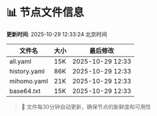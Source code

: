# 📊 节点文件信息

**更新时间**: 2025-10-29 12:33:24 北京时间

| 文件名 | 大小 | 最后修改 |
|--------|------|----------|
| all.yaml | 15K | 2025-10-29 12:33 |
| history.yaml | 86K | 2025-10-29 12:33 |
| mihomo.yaml | 21K | 2025-10-29 12:33 |
| base64.txt | 15K | 2025-10-29 12:33 |

> 🔄 文件每30分钟自动更新，确保节点的新鲜度和可用性
